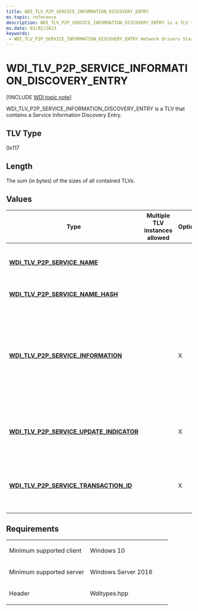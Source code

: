 ```yaml
---
title: WDI_TLV_P2P_SERVICE_INFORMATION_DISCOVERY_ENTRY
ms.topic: reference
description: WDI_TLV_P2P_SERVICE_INFORMATION_DISCOVERY_ENTRY is a TLV that contains a Service Information Discovery Entry.
ms.date: 03/02/2023
keywords:
 - WDI_TLV_P2P_SERVICE_INFORMATION_DISCOVERY_ENTRY Network Drivers Starting with Windows Vista
---
```


# WDI\_TLV\_P2P\_SERVICE\_INFORMATION\_DISCOVERY\_ENTRY

[!INCLUDE [WDI topic note](../includes/wdi-version-warning.md)]


WDI\_TLV\_P2P\_SERVICE\_INFORMATION\_DISCOVERY\_ENTRY is a TLV that contains a Service Information Discovery Entry.

## TLV Type


0x117

## Length


The sum (in bytes) of the sizes of all contained TLVs.

## Values


| Type                                                                                      | Multiple TLV instances allowed | Optional | Description                                                                                                         |
|-------------------------------------------------------------------------------------------|--------------------------------|----------|---------------------------------------------------------------------------------------------------------------------|
| [**WDI\_TLV\_P2P\_SERVICE\_NAME**](wdi-tlv-p2p-service-name.md)                          |                                |          | Name of the service (UTF-8), up to 255 bytes.                                                                       |
| [**WDI\_TLV\_P2P\_SERVICE\_NAME\_HASH**](wdi-tlv-p2p-service-name-hash.md)               |                                |          | Hash of Service Name.                                                                                               |
| [**WDI\_TLV\_P2P\_SERVICE\_INFORMATION**](wdi-tlv-p2p-service-information.md)            |                                | X        | Request service information to be used for the ANQP query request to download service information for this Service. |
| [**WDI\_TLV\_P2P\_SERVICE\_UPDATE\_INDICATOR**](wdi-tlv-p2p-service-update-indicator.md) |                                | X        | Service Update indicator to be used for the ANQP query request.                                                     |
| [**WDI\_TLV\_P2P\_SERVICE\_TRANSACTION\_ID**](wdi-tlv-p2p-service-transaction-id.md)     |                                | X        | Service transaction ID to be used for the ANQP query request.                                                       |

 

## Requirements

<table>
<colgroup>
<col width="50%" />
<col width="50%" />
</colgroup>
<tbody>
<tr class="odd">
<td><p>Minimum supported client</p></td>
<td><p>Windows 10</p></td>
</tr>
<tr class="even">
<td><p>Minimum supported server</p></td>
<td><p>Windows Server 2016</p></td>
</tr>
<tr class="odd">
<td><p>Header</p></td>
<td>Wditypes.hpp</td>
</tr>
</tbody>
</table>

 

 




